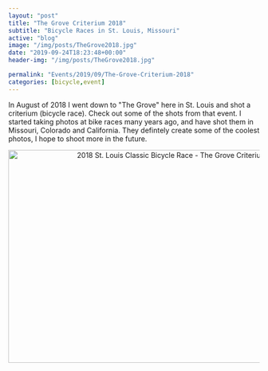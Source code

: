 ```yaml
---
layout: "post"
title: "The Grove Criterium 2018"
subtitle: "Bicycle Races in St. Louis, Missouri"
active: "blog"
image: "/img/posts/TheGrove2018.jpg"
date: "2019-09-24T18:23:48+00:00"
header-img: "/img/posts/TheGrove2018.jpg"

permalink: "Events/2019/09/The-Grove-Criterium-2018"
categories: [bicycle,event]
---
```


In August of 2018 I went down to &quot;The Grove&quot; here in St. Louis and shot a criterium (bicycle race). Check out some of the shots from that event. I started taking photos at bike races many years ago, and have shot them in Missouri, Colorado and California. They defintely create some of the coolest photos, I hope to shoot more in the future.

<p style="text-align: center;"><a data-flickr-embed="true" data-footer="true" data-header="true" href="https://www.flickr.com/photos/chammond/albums/72157670091364537" title="2018 St. Louis Classic Bicycle Race - The Grove Criterium"><img alt="2018 St. Louis Classic Bicycle Race - The Grove Criterium" height="427" src="https://live.staticflickr.com/1771/30138420138_5789b023d4_z.jpg" width="640" /></a><script async src="https://embedr.flickr.com/assets/client-code.js" charset="utf-8"></script></p>